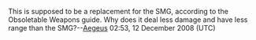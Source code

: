 This is supposed to be a replacement for the SMG, according to the
Obsoletable Weapons guide. Why does it deal less damage and have less
range than the SMG?--[Aegeus](User:Aegeus "wikilink") 02:53, 12 December
2008 (UTC)